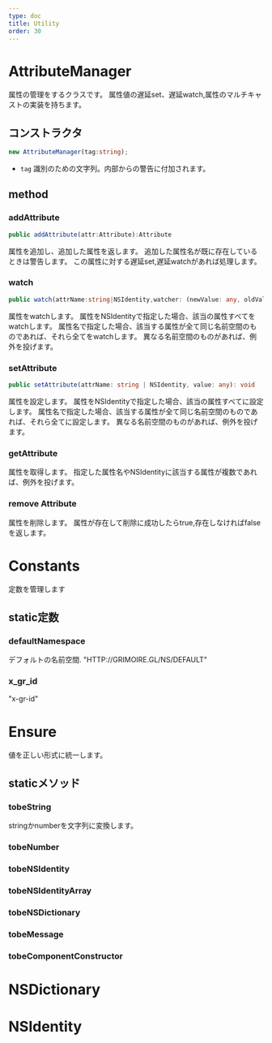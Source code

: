 ```yaml
---
type: doc
title: Utility
order: 30
---
```



# AttributeManager
属性の管理をするクラスです。
属性値の遅延set、遅延watch,属性のマルチキャストの実装を持ちます。
## コンストラクタ
```typescript
new AttributeManager(tag:string);
```

+ `tag` 識別のための文字列。内部からの警告に付加されます。
## method
### addAttribute
```typescript
public addAttribute(attr:Attribute):Attribute
```
属性を追加し、追加した属性を返します。
追加した属性名が既に存在しているときは警告します。
この属性に対する遅延set,遅延watchがあれば処理します。

### watch
```typescript
public watch(attrName:string|NSIdentity,watcher: (newValue: any, oldValue: any, attr: Attribute) => void, immediate = false):void
```
属性をwatchします。
属性をNSIdentityで指定した場合、該当の属性すべてをwatchします。
属性名で指定した場合、該当する属性が全て同じ名前空間のものであれば、それら全てをwatchします。
異なる名前空間のものがあれば、例外を投げます。

### setAttribute
```typescript
public setAttribute(attrName: string | NSIdentity, value: any): void
```
属性を設定します。
属性をNSIdentityで指定した場合、該当の属性すべてに設定します。
属性名で指定した場合、該当する属性が全て同じ名前空間のものであれば、それら全てに設定します。
異なる名前空間のものがあれば、例外を投げます。

### getAttribute
属性を取得します。
指定した属性名やNSIdentityに該当する属性が複数であれば、例外を投げます。

### remove Attribute
属性を削除します。
属性が存在して削除に成功したらtrue,存在しなければfalseを返します。

# Constants
定数を管理します
## static定数
### defaultNamespace
デフォルトの名前空間.
"HTTP://GRIMOIRE.GL/NS/DEFAULT"
### x_gr_id
"x-gr-id"

# Ensure
値を正しい形式に統一します。
## staticメソッド
### tobeString
stringかnumberを文字列に変換します。
### tobeNumber
### tobeNSIdentity
### tobeNSIdentityArray
### tobeNSDictionary
### tobeMessage
### tobeComponentConstructor


# NSDictionary
# NSIdentity
